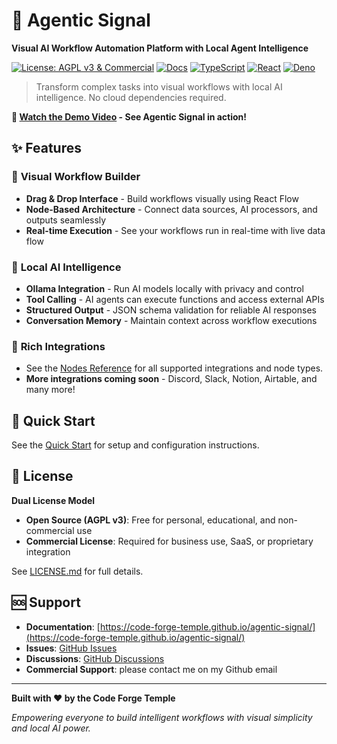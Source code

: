 # 🤖 Agentic Signal

**Visual AI Workflow Automation Platform with Local Agent Intelligence**

[![License: AGPL v3 & Commercial](https://img.shields.io/badge/License-AGPL%20v3%20%7C%20Commercial-blue.svg)](LICENSE.md)
[![Docs](https://img.shields.io/badge/docs-live-blueviolet)](https://code-forge-temple.github.io/agentic-signal/)
[![TypeScript](https://img.shields.io/badge/TypeScript-007ACC?logo=typescript&logoColor=white)](https://www.typescriptlang.org/)
[![React](https://img.shields.io/badge/React-20232A?logo=react&logoColor=61DAFB)](https://reactjs.org/)
[![Deno](https://img.shields.io/badge/Deno-000000?logo=deno&logoColor=white)](https://deno.land/)

> Transform complex tasks into visual workflows with local AI intelligence. No cloud dependencies required.

**🎥 [Watch the Demo Video](https://youtu.be/62zk8zE6UJI) - See Agentic Signal in action!**

## ✨ Features

### 🎯 **Visual Workflow Builder**
- **Drag & Drop Interface** - Build workflows visually using React Flow
- **Node-Based Architecture** - Connect data sources, AI processors, and outputs seamlessly
- **Real-time Execution** - See your workflows run in real-time with live data flow

### 🧠 **Local AI Intelligence**
- **Ollama Integration** - Run AI models locally with privacy and control
- **Tool Calling** - AI agents can execute functions and access external APIs
- **Structured Output** - JSON schema validation for reliable AI responses
- **Conversation Memory** - Maintain context across workflow executions

### 🔗 **Rich Integrations**
- See the [Nodes Reference](https://code-forge-temple.github.io/agentic-signal/docs/nodes/overview) for all supported integrations and node types.
- **More integrations coming soon** - Discord, Slack, Notion, Airtable, and many more!

## 🚀 Quick Start

See the [Quick Start](https://code-forge-temple.github.io/agentic-signal/docs/getting-started/installation) for setup and configuration instructions.

## 📄 License

**Dual License Model**

- **Open Source (AGPL v3)**: Free for personal, educational, and non-commercial use
- **Commercial License**: Required for business use, SaaS, or proprietary integration

See [LICENSE.md](LICENSE.md) for full details.

## 🆘 Support

- **Documentation**: [https://code-forge-temple.github.io/agentic-signal/](https://code-forge-temple.github.io/agentic-signal/)
- **Issues**: [GitHub Issues](https://github.com/code-forge-temple/agentic-signal/issues)
- **Discussions**: [GitHub Discussions](https://github.com/code-forge-temple/agentic-signal/discussions)
- **Commercial Support**: please contact me on my Github email

---

**Built with ❤️ by the Code Forge Temple**

*Empowering everyone to build intelligent workflows with visual simplicity and local AI power.*